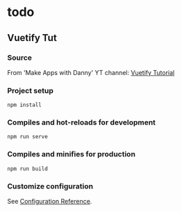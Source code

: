 # todo

## Vuetify Tut

### Source

From 'Make Apps with Danny' YT channel: [Vuetify Tutorial](https://www.youtube.com/watch?v=CjXgoYo86yY)

### Project setup
```
npm install
```

### Compiles and hot-reloads for development
```
npm run serve
```

### Compiles and minifies for production
```
npm run build
```

### Customize configuration
See [Configuration Reference](https://cli.vuejs.org/config/).

